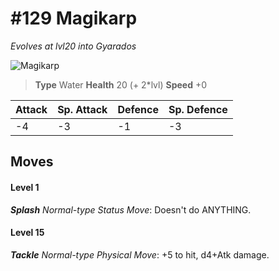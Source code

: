 # #129 Magikarp
*Evolves at lvl20 into Gyarados*

![Magikarp](https://img.pokemondb.net/sprites/home/normal/1x/magikarp.png)

> **Type** Water
> **Health** 20 (+ 2\*lvl)
> **Speed** +0

| Attack | Sp. Attack | Defence | Sp. Defence |
| ------ | ---------- | ------- | ----------- |
| -4 | -3 | -1 | -3 |

## Moves
#### Level 1

***Splash** Normal-type Status Move*: Doesn't do ANYTHING.
#### Level 15

***Tackle** Normal-type Physical Move*: +5 to hit, d4+Atk damage. 

